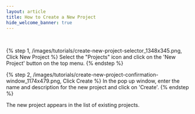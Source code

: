 ```yaml
---
layout: article
title: How to Create a New Project
hide_welcome_banner: true
---
```

<br />

{% step 1, /images/tutorials/create-new-project-selector_1348x345.png, Click New Project %}
Select the "Projects" icon and click on the 'New Project' button on the top menu. 
{% endstep %}

{% step 2, /images/tutorials/create-new-project-confirmation-window_1174x479.png, Click Create %}
In the pop up window, enter the name and description for the new project and click on 'Create'.
{% endstep %}

The new project appears in the list of existing projects. 
